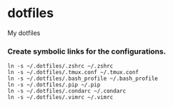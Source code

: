 # dotfiles
My dotfiles

### Create symbolic links for the configurations.

    ln -s ~/.dotfiles/.zshrc ~/.zshrc
    ln -s ~/.dotfiles/.tmux.conf ~/.tmux.conf
    ln -s ~/.dotfiles/.bash_profile ~/.bash_profile
    ln -s ~/.dotfiles/.pip ~/.pip
    ln -s ~/.dotfiles/.condarc ~/.condarc
    ln -s ~/.dotfiles/.vimrc ~/.vimrc

